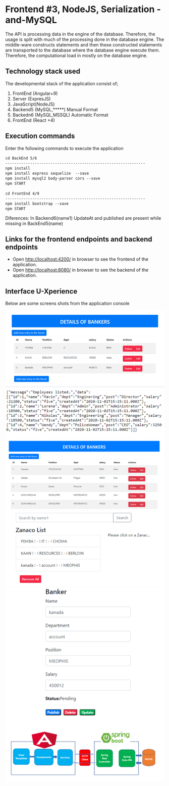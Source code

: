 #  Frontend #3, NodeJS, Serialization -and-MySQL

The API is processing data in the engine of the database. Therefore, the usage is split with much of the processing done in the database engine. The middle-ware constructs statements and then these constructed statements are transported to the database where the database engine execute them. 
Therefore, the computational load in mostly on the database engine.

## Technology stack used

The developmental stack of the application consist of;

1. FrontEnd  (Angular+9)
2. Server    (ExpresJS)
3. JavaScript(NodeJS)
4. Backend5  (MySQL,*****) Manual Format
4. Backedn6  (MySQL,MSSQL) Automatic Format
5. FrontEnd  (React +4)

## Execution commands

Enter the following commands to execute the application

```
cd BackEnd 5/6
--------------------------------------------------------------
npm install
npm install express sequelize  --save
npm install mysql2 body-parser cors --save
npm START

cd FrontEnd 4/9
--------------------------------------------------------------
npm install bootstrap --save
npm START

```
Diferences: In Backend6(name1) UpdateAt and published are present while missing in BackEnd5(name)

## Links for the frontend endpoints and backend endpoints

- Open [http://localhost:4200/](http://localhost:4200/employees) in browser to see the frontend of the application.
- Open [http://localhost:8080/](http://localhost:8080/employees) in browser to see the backend of the application.

## Interface U-Xperience

 Below are some screens shots from the application console

![Mut#1 ](https://github.com/LINOSNCHENA/NodeAPI--Serialization-Angular-or-ReactJS/blob/master/uxViews/page1.png)
![Mut#2 ](https://github.com/LINOSNCHENA/NodeAPI--Serialization-Angular-or-ReactJS/blob/master/uxViews/page2.png)
![Mut#3 ](https://github.com/LINOSNCHENA/NodeAPI--Serialization-Angular-or-ReactJS/blob/master/uxViews/page3.png)
![Mut#4 ](https://github.com/LINOSNCHENA/NodeAPI--Serialization-Angular-or-ReactJS/blob/master/uxViews/page4.png)
![Mut#5 ](https://github.com/LINOSNCHENA/NodeAPI--Serialization-Angular-or-ReactJS/blob/master/uxViews/page5.png)
![Mut#6 ](https://github.com/LINOSNCHENA/NodeAPI--Serialization-Angular-or-ReactJS/blob/master/uxViews/page6.png)

